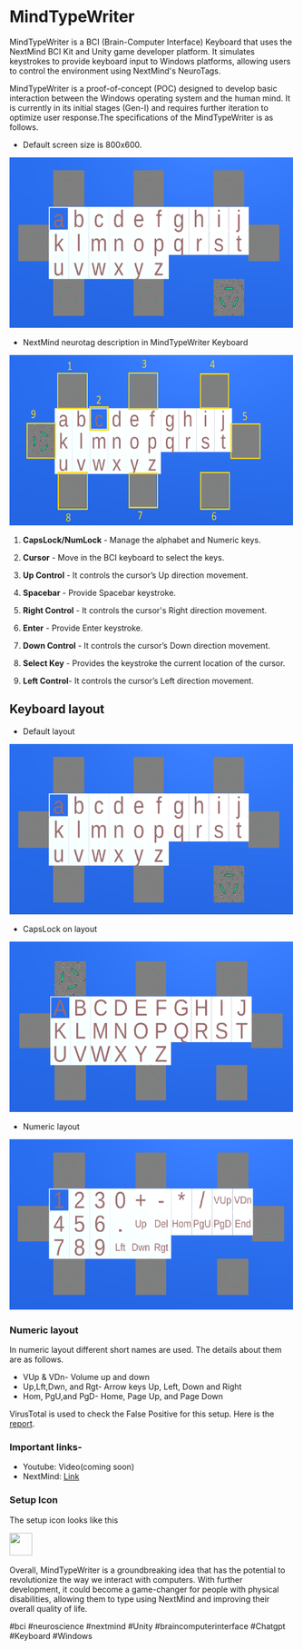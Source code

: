 # MindTypeWriter
MindTypeWriter is a BCI (Brain-Computer Interface) Keyboard that uses the NextMind BCI Kit and Unity game developer platform. It simulates keystrokes to provide keyboard input to Windows platforms, allowing users to control the environment using NextMind's NeuroTags.

MindTypeWriter is a proof-of-concept (POC) designed to develop basic interaction between the Windows operating system and the human mind. It is currently in its initial stages (Gen-I) and requires further iteration to optimize user response.The specifications of the MindTypeWriter is as follows.

- Default screen size is 800x600.
<img src="https://github.com/solothinker/MindTypeWriter/blob/main/Data/DefaultKeyBoard.png" width="500" height="300" />


- NextMind neurotag description in MindTypeWriter Keyboard 
<img src="https://github.com/solothinker/MindTypeWriter/blob/main/Data/KeyDescriptions.png" width="500" height="300" />

1. __CapsLock/NumLock__ - Manage the alphabet and Numeric keys.

2. __Cursor__ - Move in the BCI keyboard to select the keys.

3. __Up Control__ - It controls the cursor’s Up direction movement.

4. __Spacebar__ - Provide Spacebar keystroke.

5. __Right Control__ - It controls the cursor's Right direction movement.

6. __Enter__ - Provide Enter keystroke.

7. __Down Control__ - It controls the cursor’s Down direction movement.

8. __Select Key__ - Provides the keystroke the current location of the cursor.

9. __Left Control__- It controls the cursor’s Left direction movement.


## Keyboard layout

- Default layout
<img src="https://github.com/solothinker/MindTypeWriter/blob/main/Data/DefaultKeyBoard.png" width="500" height="300" />

- CapsLock on layout
<img src="https://github.com/solothinker/MindTypeWriter/blob/main/Data/CapsLockOnKeyBoard.png" width="500" height="300" />

- Numeric layout
<img src="https://github.com/solothinker/MindTypeWriter/blob/main/Data/NumericKeyBoard.png" width="500" height="300" />

### Numeric layout
In numeric layout different short names are used. The details about them are as follows.

- VUp & VDn- Volume up and down
- Up,Lft,Dwn, and Rgt- Arrow keys Up, Left, Down and Right
- Hom, PgU,and PgD- Home, Page Up, and Page Down 

VirusTotal is used to check the False Positive for this setup. Here is the [report](https://www.virustotal.com/gui/file/08f9adcc1f1e8e0b046529bc49d21a76a219be68262b08f87545a059a2e736b5?nocache=1).

### Important links-
- Youtube: Video(coming soon)
- NextMind: [Link](https://github.com/Snapchat/NextMind)

### Setup Icon
The setup icon looks like this

<img src="https://github.com/solothinker/MindTypeWriter/blob/main/Data/IcoFile.ico" width="40" height="40" />

Overall, MindTypeWriter is a groundbreaking idea that has the potential to revolutionize the way we interact with computers. With further development, it could become a game-changer for people with physical disabilities, allowing them to type using NextMind and improving their overall quality of life.

#bci #neuroscience #nextmind #Unity #braincomputerinterface #Chatgpt #Keyboard #Windows 
